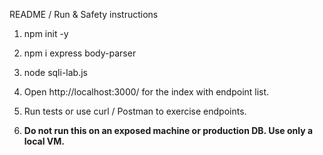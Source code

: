 README / Run & Safety instructions


1. npm init -y

2. npm i express body-parser

3. node sqli-lab.js

4. Open http://localhost:3000/ for the index with endpoint list.

5. Run tests or use curl / Postman to exercise endpoints.

6. **Do not run this on an exposed machine or production DB. Use only a local VM.**